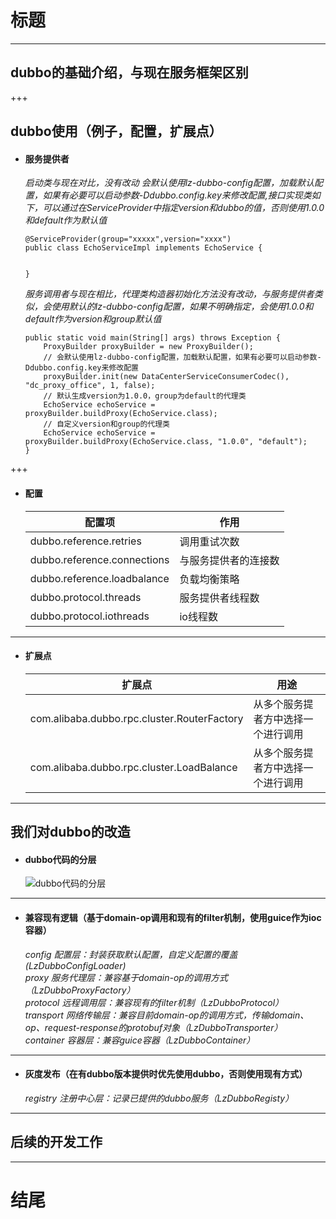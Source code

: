 # 标题
---
## dubbo的基础介绍，与现在服务框架区别
+++
## dubbo使用（例子，配置，扩展点）  
- #### 服务提供者  
	*启动类与现在对比，没有改动
会默认使用lz-dubbo-config配置，加载默认配置，如果有必要可以启动参数-Ddubbo.config.key来修改配置,接口实现类如下，可以通过在ServiceProvider中指定version和dubbo的值，否则使用1.0.0和default作为默认值*
	```
	@ServiceProvider(group="xxxxx",version="xxxx")
	public class EchoServiceImpl implements EchoService {
	
	
	}
	```
	*服务调用者与现在相比，代理类构造器初始化方法没有改动，与服务提供者类似，会使用默认的lz-dubbo-config配置，如果不明确指定，会使用1.0.0和default作为version和group默认值*  
	```
	public static void main(String[] args) throws Exception {
		ProxyBuilder proxyBuilder = new ProxyBuilder();
		// 会默认使用lz-dubbo-config配置，加载默认配置，如果有必要可以启动参数-Ddubbo.config.key来修改配置
		proxyBuilder.init(new DataCenterServiceConsumerCodec(), "dc_proxy_office", 1, false);
		// 默认生成version为1.0.0，group为default的代理类
		EchoService echoService = proxyBuilder.buildProxy(EchoService.class);
		// 自定义version和group的代理类
		EchoService echoService = proxyBuilder.buildProxy(EchoService.class, "1.0.0", "default");
	}
	```
+++
- #### 配置

	| 配置项 | 作用 |
	|----------|----------|
	|dubbo.reference.retries|调用重试次数|
	|dubbo.reference.connections|与服务提供者的连接数|
	|dubbo.reference.loadbalance|负载均衡策略|
	|dubbo.protocol.threads|服务提供者线程数|
	|dubbo.protocol.iothreads|io线程数|
---

- #### 扩展点
	|扩展点|用途|
	|---|----|
	|com.alibaba.dubbo.rpc.cluster.RouterFactory|从多个服务提者方中选择一个进行调用|
	|com.alibaba.dubbo.rpc.cluster.LoadBalance|从多个服务提者方中选择一个进行调用|
---
## 我们对dubbo的改造
- #### dubbo代码的分层
	![dubbo代码的分层](http://wx2.sinaimg.cn/mw690/0060lm7Tly1fwdkup8d7yj30p00iqjx2.jpg)  
---
- #### 兼容现有逻辑（基于domain-op调用和现有的filter机制，使用guice作为ioc容器）  
	*config 配置层：封装获取默认配置，自定义配置的覆盖(LzDubboConfigLoader)*  
	*proxy 服务代理层：兼容基于domain-op的调用方式（LzDubboProxyFactory）*  
	*protocol 远程调用层：兼容现有的filter机制（LzDubboProtocol）*  
	*transport 网络传输层：兼容目前domain-op的调用方式，传输domain、op、request-response的protobuf对象（LzDubboTransporter）*  
	*container 容器层：兼容guice容器（LzDubboContainer）*
---  
- #### 灰度发布（在有dubbo版本提供时优先使用dubbo，否则使用现有方式）  
	*registry 注册中心层：记录已提供的dubbo服务（LzDubboRegisty）*
---
## 后续的开发工作
---
# 结尾
